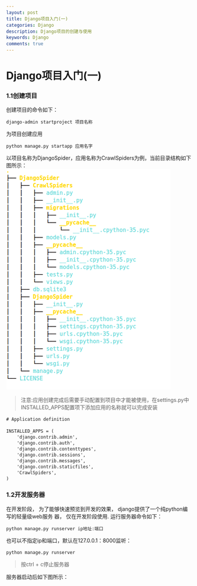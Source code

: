 ```yaml
---
layout: post
title: Django项目入门(一)
categories: Django
description: Django项目的创建与使用
keywords: Django
comments: true
---
```



# Django项目入门(一)

### 1.1创建项目

创建项目的命令如下：
```
django-admin startproject 项目名称
```
为项目创建应用
```
python manage.py startapp 应用名字
```
以项目名称为DjangoSpider，应用名称为CrawlSpiders为例，当前目录结构如下图所示：
![Django_Menu](/images/posts/Django/django-目录结构.png)
>注意:应用创建完成后需要手动配置到项目中才能被使用，在settings.py中INSTALLED_APPS配置项下添加应用的名称就可以完成安装

```
# Application definition

INSTALLED_APPS = (
    'django.contrib.admin',
    'django.contrib.auth',
    'django.contrib.contenttypes',
    'django.contrib.sessions',
    'django.contrib.messages',
    'django.contrib.staticfiles',
    'CrawlSpiders',
)
```

### 1.2开发服务器

在开发阶段， 为了能够快速预览到开发的效果， django提供了⼀个纯python编写的轻量级web服务
器， 仅在开发阶段使⽤. 运⾏服务器命令如下：
```
python manage.py runserver ip地址:端口
```
也可以不指定ip和端口，默认在127.0.0.1：8000监听：
```
python manage.py runserver
```
>按ctrl + c停止服务器

服务器启动后如下图所示：

![]()
























